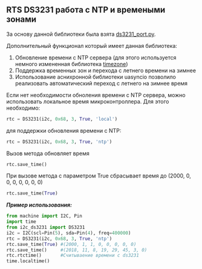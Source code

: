 ## RTS DS3231 работа с NTP и времеными зонами

За основу данной библиотеки была взята [ds3231_port.py](https://github.com/peterhinch/micropython-samples/blob/master/DS3231/ds3231_port.py).

Дополнительный функционал который имеет данная библиотека:
1. Обновление времени с NTP сервера (для этого используется немного измененная библиотека [timezone](https://github.com/gwvsol/ESP8266-TimeZone))
2. Поддержка временных зон и перехода с летнего времени на зимнее
3. Использование аснихронной библиотеки uasyncio позволило реализовать автоматический переход с летнего на зимнее время

Если нет необходимости обноления времени с NTP сервера, можно использовать локальное время микроконтроллера. Для этого необходимо:
```python
rtc = DS3231(i2c, 0x68, 3, True, 'local')
```
для поддержки обновления времени с NTP:
```python
rtc = DS3231(i2c, 0x68, 3, True, 'ntp')
```
Вызов метода обновляет время
```python
rtc.save_time()
```
При вызове метода с параметром True сбрасывает время до (2000, 0, 0, 0, 0, 0, 0, 0)
```python
rtc.save_time(True)
```

***Пример использования:***
```python
from machine import I2C, Pin
import time
from i2c_ds3231 import DS3231
i2c = I2C(scl=Pin(5), sda=Pin(4), freq=400000)
rtc = DS3231(i2c, 0x68, 3, True, 'ntp')
rtc.save_time(True) #(2000, 1, 1, 0, 0, 0, 0, 0)
rtc.save_time()     #(2018, 11, 8, 19, 29, 45, 3, 0)
rtc.rtctime()       #Считываение времени с ds3231
time.localtime()
```
